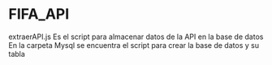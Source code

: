 # FIFA_API

extraerAPI.js Es el script para almacenar datos de la API en la base de datos
En la carpeta Mysql se encuentra el script para crear la base de datos y su tabla
